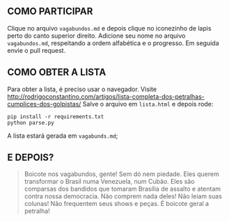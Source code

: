 ## COMO PARTICIPAR

Clique no arquivo `vagabundos.md` e depois clique no iconezinho de lapis perto do canto superior direito.
Adicione seu nome no arquivo `vagabundos.md`, respeitando a ordem alfabética e o progresso.
Em seguida envie o pull request.

## COMO OBTER A LISTA

Para obter a lista, é preciso usar o navegador.
Visite http://rodrigoconstantino.com/artigos/lista-completa-dos-petralhas-cumplices-dos-golpistas/
Salve o arquivo em `lista.html` e depois rode:

    pip install -r requirements.txt
    python parse.py

A lista estará gerada em `vagabunds.md`;

## E DEPOIS?

> Boicote nos vagabundos, gente! Sem dó nem piedade. Eles querem transformar o Brasil numa Venezuela, num Cubão. Eles são comparsas dos bandidos que tomaram Brasília de assalto e atentam contra nossa democracia. Não comprem nada deles! Não leiam suas colunas! Não frequentem seus shows e peças. É boicote geral a petralha!
